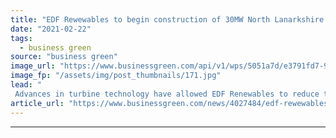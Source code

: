 ```yaml
---
title: "EDF Rewewables to begin construction of 30MW North Lanarkshire onshore wind farm"
date: "2021-02-22"
tags: 
  - business green
source: "business green"
image_url: "https://www.businessgreen.com/api/v1/wps/5051a7d/e3791fd7-9306-45f9-94b5-a3072b4fc600/5/EDF-Renewables-Burnfoot-Hill-Wind-Farm-185x114.jpg"
image_fp: "/assets/img/post_thumbnails/171.jpg"
lead: "
 Advances in turbine technology have allowed EDF Renewables to reduce the number of wind turbines required for the West Benhar project, it said ..."
article_url: "https://www.businessgreen.com/news/4027484/edf-rewewables-begin-construction-30mw-north-lanarkshire-onshore-wind-farm"
---
```


---
